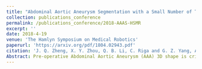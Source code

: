 ```yaml
---
title: "Abdominal Aortic Aneurysm Segmentation with a Small Number of Training Subjects"
collection: publications_conference
permalink: /publications_conference/2018-AAAS-HSMR
excerpt: ''
date: 2018-4-19
venue: 'The Hamlyn Symposium on Medical Robotics'
paperurl: 'https://arxiv.org/pdf/1804.02943.pdf'
citation: 'J. Q. Zheng, X. Y. Zhou, Q. B. Li, C. Riga and G. Z. Yang, Abdominal Aortic Aneurysm Segmentation with a Small Number of Training Subjects, The Hamlyn Symposium on Medical Robotics, 2018'
Abstract: Pre-operative Abdominal Aortic Aneurysm (AAA) 3D shape is critical for customized stent graft design in Fenestrated Endovascular Aortic Repair (FEVAR). Traditional segmentation approaches implement expert-designed feature extractors while recent deep neural networks extract features automatically with multiple non-linear modules. Usually, a large training dataset is essential for applying deep learning on AAA segmentation. In this paper, the AAA was segmented using U-net with a small number (two) of training subjects. Firstly, Computed Tomography Angiography (CTA) slices were augmented with gray value variation and translation to avoid the overfitting caused by the small number of training subjects. Then, U-net was trained to segment the AAA. Dice Similarity Coefficients (DSCs) over 0.8 were achieved on the testing subjects. The PLZ, DLZ and aortic branches are all reconstructed reasonably, which will facilitate stent graft customization and help shape instantiation for intra-operative surgery navigation in FEVAR
---
```




